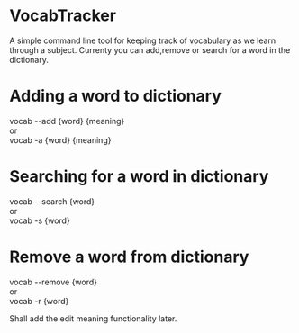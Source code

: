 # VocabTracker

A simple command line tool for keeping track of vocabulary as we learn through a subject.
Currenty you can add,remove or search for a word in the dictionary.

# Adding a word to dictionary
vocab --add {word} {meaning}  
  or  
vocab -a {word} {meaning}  
  
# Searching for a word in dictionary
vocab --search {word}  
  or  
vocab -s {word}  
  
# Remove a word from dictionary
vocab --remove {word}  
  or  
vocab -r {word}  
  
Shall add the edit meaning functionality later.
